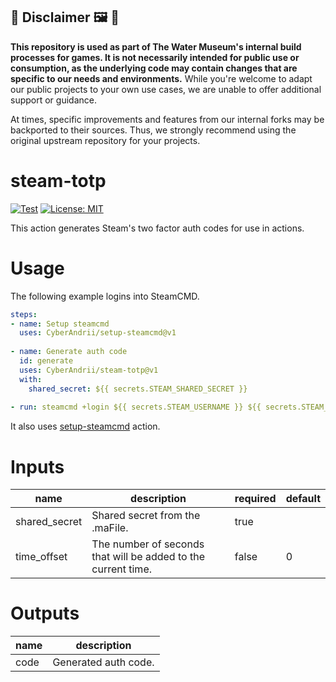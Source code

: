## :children_crossing: Disclaimer :framed_picture: :potable_water:

**This repository is used as part of The Water Museum's internal build processes for games. It is not necessarily intended for public use or consumption, as the underlying code may contain changes that are specific to our needs and environments.** While you're welcome to adapt our public projects to your own use cases, we are unable to offer additional support or guidance.

At times, specific improvements and features from our internal forks may be backported to their sources. Thus, we strongly recommend using the original upstream repository for your projects.

# steam-totp

[![Test](https://github.com/CyberAndrii/steam-totp/workflows/Test/badge.svg)](https://github.com/CyberAndrii/steam-totp/actions)
[![License: MIT](https://img.shields.io/github/license/CyberAndrii/steam-totp?label=License)](LICENSE)

This action generates Steam's two factor auth codes for use in actions.

# Usage

The following example logins into SteamCMD.

```yaml
steps:
- name: Setup steamcmd
  uses: CyberAndrii/setup-steamcmd@v1
  
- name: Generate auth code
  id: generate
  uses: CyberAndrii/steam-totp@v1
  with:
    shared_secret: ${{ secrets.STEAM_SHARED_SECRET }}
  
- run: steamcmd +login ${{ secrets.STEAM_USERNAME }} ${{ secrets.STEAM_PASSWORD }} ${{ steps.generate.outputs.code }} +quit
 ```
 
 It also uses [setup-steamcmd](https://github.com/CyberAndrii/setup-steamcmd) action.
 
# Inputs

| name          | description                                                   | required | default |
|---------------|---------------------------------------------------------------|----------|---------|
| shared_secret | Shared secret from the .maFile.                               | true     |         |
| time_offset   | The number of seconds that will be added to the current time. | false    | 0       |

# Outputs

| name | description          |
|------|----------------------|
| code | Generated auth code. |

